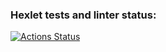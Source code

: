 ### Hexlet tests and linter status:
[![Actions Status](https://github.com/bit-io/python-project-49/workflows/hexlet-check/badge.svg)](https://github.com/bit-io/python-project-49/actions)